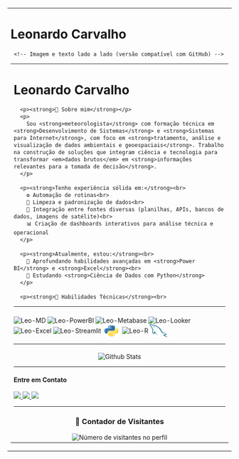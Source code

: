 <!-- Imagem e texto lado a lado -->
<table>
  <tr>
    <td valign="top" width="60%">
      <h1>Leonardo Carvalho</h1>

     <!-- Imagem e texto lado a lado (versão compatível com GitHub) -->
<table>
  <tr>
    <td valign="top" width="60%">
      <h1>Leonardo Carvalho</h1>

      <p><strong>👋 Sobre mim</strong></p>
      <p>
        Sou <strong>meteorologista</strong> com formação técnica em <strong>Desenvolvimento de Sistemas</strong> e <strong>Sistemas para Internet</strong>, com foco em <strong>tratamento, análise e visualização de dados ambientais e geoespaciais</strong>. Trabalho na construção de soluções que integram ciência e tecnologia para transformar <em>dados brutos</em> em <strong>informações relevantes para a tomada de decisão</strong>.
      </p>

      <p><strong>Tenho experiência sólida em:</strong><br>
        ⚙️ Automação de rotinas<br>
        🧹 Limpeza e padronização de dados<br>
        🔗 Integração entre fontes diversas (planilhas, APIs, bancos de dados, imagens de satélite)<br>
        📊 Criação de dashboards interativos para análise técnica e operacional
      </p>

      <p><strong>Atualmente, estou:</strong><br>
        🚀 Aprofundando habilidades avançadas em <strong>Power BI</strong> e <strong>Excel</strong><br>
        🧠 Estudando <strong>Ciência de Dados com Python</strong>
      </p>

      <p><strong>🧠 Habilidades Técnicas</strong><br>


---

####  
<div style="display: inline_block">
  <img align="center" alt="Leo-MD" height="30" width="40" src="https://cdn.jsdelivr.net/gh/devicons/devicon/icons/markdown/markdown-original.svg">
  <img align="center" alt="Leo-PowerBI" height="30" width="40" src="https://cdn.worldvectorlogo.com/logos/power-bi-1.svg">
  <img align="center" alt="Leo-Metabase" height="30" width="40" src="https://logo.svgcdn.com/l/metabase.svg">
  <img align="center" alt="Leo-Looker" height="30" width="40" src="https://cdn.worldvectorlogo.com/logos/looker.svg">
  <img align="center" alt="Leo-Excel" height="30" width="40" src="https://cdn.worldvectorlogo.com/logos/microsoft-excel-2013.svg">
  <img align="center" alt="Leo-Streamlit" height="30" width="40" src="https://streamlit.io/images/brand/streamlit-logo-secondary-colormark-darktext.svg">
  <img align="center" alt="Leo-Python" height="30" width="40" src="https://raw.githubusercontent.com/devicons/devicon/master/icons/python/python-original.svg">
  <img align="center" alt="Leo-R" height="30" width="40" src="https://cdn.jsdelivr.net/gh/devicons/devicon/icons/rstudio/rstudio-original.svg">
  <img align="center" alt="Leo-MySQL" height="30" width="40" src="https://raw.githubusercontent.com/devicons/devicon/master/icons/mysql/mysql-original.svg">
  </div>


---

#### 

<div align="center">
  <img src="https://github-readme-stats.vercel.app/api/top-langs/?username=l3omc&theme=dark&hide_border=false&include_all_commits=true&count_private=true&layout=compact" alt="Github Stats" />
  </div>

<!--
<div align = "left">
<a href="https://github.com/l3omc" title="Perfil">
  <img height="180em" src="https://github-readme-stats.vercel.app/api?username=l3omc&theme=dracula&show_icons=true" />
</a>
</div>  -->



---

####  Entre em Contato
<a href="https://instagram.com/leeo.carvalho" target="_blank">
    <img src="https://img.shields.io/badge/-Instagram-%23E4405F?style=for-the-badge&logo=instagram&logoColor=white" target="_blank">
  </a>
  <a href="mailto:leocarva95@gmail.com">
    <img src="https://img.shields.io/badge/-Gmail-%23333?style=for-the-badge&logo=gmail&logoColor=white" target="_blank">
  </a>
  <a href="https://www.linkedin.com/in/l3omc/" target="_blank">
    <img src="https://img.shields.io/badge/-LinkedIn-%230077B5?style=for-the-badge&logo=linkedin&logoColor=white" target="_blank">
  </a>
</div>

---

<div align="center">
  <h3><b>📍 Contador de Visitantes</b></h3>
  <img src="https://profile-counter.glitch.me/l3omc/count.svg" alt="Número de visitantes no perfil" />
</div>
